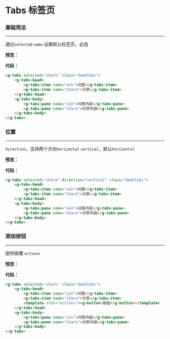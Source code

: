 # Tabs 标签页
### 基础用法
---
通过`selected` `name` 设置默认标签页，必选

**预览：**

<ClientOnly>
<tabs-demo-1/>
</ClientOnly>

**代码：**
```html
<g-tabs selected="share" class="demoTabs">
    <g-tabs-head>
        <g-tabs-item name="ask">问答</g-tabs-item>
        <g-tabs-item name="share">分享</g-tabs-item>
    </g-tabs-head>
    <g-tabs-body>
        <g-tabs-pane name="ask">问答内容</g-tabs-pane>
        <g-tabs-pane name="share">分享内容</g-tabs-pane>
    </g-tabs-body>
</g-tabs>
```
### 位置
---
`direction`，支持两个方向`horizontal` `vertical`，默认`horizontal`

**预览：**

<ClientOnly>
<tabs-demo-2/>
</ClientOnly>

**代码：**

```html
<g-tabs selected="share" direction="vertical" class="demoTabs">
    <g-tabs-head>
        <g-tabs-item name="ask">问答</g-tabs-item>
        <g-tabs-item name="share">分享</g-tabs-item>
    </g-tabs-head>
    <g-tabs-body>
        <g-tabs-pane name="ask">问答内容</g-tabs-pane>
        <g-tabs-pane name="share">分享内容</g-tabs-pane>
    </g-tabs-body>
</g-tabs>
```

### 添加按钮
---
提供插槽 `actions`

**预览：**

<ClientOnly>
<tabs-demo-3/>
</ClientOnly>

**代码：**

```html
<g-tabs selected="share" class="demoTabs">
    <g-tabs-head>
        <g-tabs-item name="ask">问答</g-tabs-item>
        <g-tabs-item name="share">分享</g-tabs-item>
        <template slot="actions"><g-button>按钮</g-button></template>
    </g-tabs-head>
    <g-tabs-body>
        <g-tabs-pane name="ask">问答内容</g-tabs-pane>
        <g-tabs-pane name="share">分享内容</g-tabs-pane>
    </g-tabs-body>
</g-tabs>
```